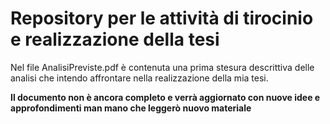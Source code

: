 # Repository per le attività di tirocinio e realizzazione della tesi

Nel file AnalisiPreviste.pdf è contenuta una prima stesura descrittiva delle analisi che intendo affrontare nella realizzazione della mia tesi.

**Il documento non è ancora completo e verrà aggiornato con nuove idee e approfondimenti man mano che leggerò nuovo materiale**
